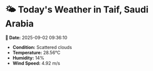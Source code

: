 # 🌤️ Today's Weather in Taif, Saudi Arabia

**📅 Date:** 2025-09-02 09:36:10

- **Condition:** Scattered clouds
- **Temperature:** 28.56°C
- **Humidity:** 14%
- **Wind Speed:** 4.92 m/s

